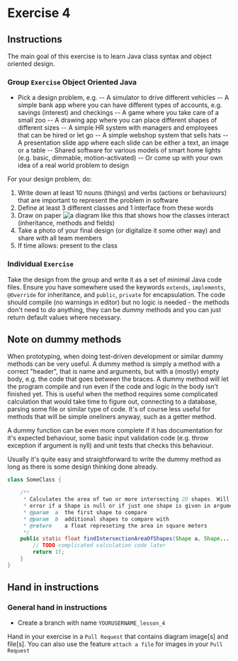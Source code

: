 # Exercise 4

## Instructions

The main goal of this exercise is to learn Java class syntax and object oriented design. 

### Group `Exercise` Object Oriented Java

- Pick a design problem, e.g.
-- A simulator to drive different vehicles
-- A simple bank app where you can have different types of accounts, e.g. savings (interest) and checkings
-- A game where you take care of a small zoo
-- A drawing app where you can place different shapes of different sizes
-- A simple HR system with managers and employees that can be hired or let go
-- A simple webshop system that sells hats
-- A presentation slide app where each slide can be either a text, an image or a table
-- Shared software for various models of smart home lights (e.g. basic, dimmable, motion-activated) 
-- Or come up with your own idea of a real world problem to design

For your design problem, do:
1. Write down at least 10 nouns (things) and verbs (actions or behaviours) that are important to represent the problem in software
2. Define at least 3 different classes and 1 interface from these words
3. Draw on paper ![a diagram like this](https://www.tutorialspoint.com/uml/images/uml_class_diagram.jpg) that shows how the classes interact (inheritance, methods and fields)
4. Take a photo of your final design (or digitalize it some other way) and share with all team members
5. If time allows: present to the class

### Individual `Exercise`

Take the design from the group and write it as a set of minimal Java code files. Ensure you have somewhere used the keywords `extends`, `implements`, `@Override` for inheritance, and `public`, `private` for encapsulation. The code should compile (no warnings in editor) but no logic is needed - the methods don't need to *do* anything, they can be *dummy* methods and you can just return default values where necessary.

## Note on dummy methods

When prototyping, when doing test-driven development or similar dummy methods can be very useful. A dummy method is simply a method with a correct "header", that is name and arguments, but with a (mostly) empty body, e.g. the code that goes between the braces. A dummy method will let the program compile and run even if the code and logic in the body isn't finished yet. This is useful when the method requires some complicated calculation that would take time to figure out, connecting to a database, parsing some file or similar type of code. It's of course less useful for methods that will be simple oneliners anyway, such as a getter method.

A dummy function can be even more complete if it has documentation for it's expected behaviour, some basic input validation code (e.g. throw exception if argument is nyll) and unit tests that checks this behaviour.

Usually it's quite easy and straightforward to write the dummy method as long as there is some design thinking done already.

```java
class SomeClass {

    /**
     * Calculates the area of two or more intersecting 2D shapes. Will throw an
     * error if a Shape is null or if just one shape is given in arguments.
     * @param  a  the first shape to compare
     * @param  b  additional shapes to compare with
     * @return    a float represeting the area in square meters
     */
    public static float findIntersectionAreaOfShapes(Shape a, Shape... b) {
        // TODO complicated calculation code later
        return 1f;
    }
}

```

## Hand in instructions

### General hand in instructions

- Create a branch with name `YOURUSERNAME_lesson_4`

Hand in your exercise in a `Pull Request` that contains diagram image[s] and file[s]. You can also use the feature `attach a file` for images in your `Pull Request`
